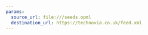 ```yaml
---
params:
  source_url: file:///seeds.opml
  destination_url: https://technovia.co.uk/feed.xml
---
```

